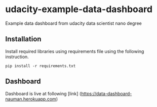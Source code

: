 # udacity-example-data-dashboard
Example data dashboard from udacity data scientist nano degree
## Installation
Install required libraries using requirements file using the following instruction.
```
pip install -r requirements.txt 
```


## Dashboard
Dashboard is live at following [link] (https://data-dashboard-nauman.herokuapp.com)
